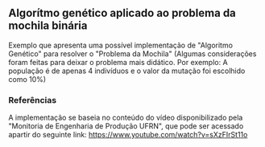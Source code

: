 ## Algorítmo genético aplicado ao problema da mochila binária
Exemplo que apresenta uma possível implementação de "Algoritmo Genético" para resolver o "Problema da Mochila" (Algumas considerações foram feitas para deixar o problema mais didático. Por exemplo: A população é de apenas 4 indivíduos e o valor da mutação foi escolhido como 10%)

### Referências
A implementação se baseia no conteúdo do vídeo disponibilizado pela "Monitoria de Engenharia de Produção UFRN", que pode ser acessado apartir do seguinte link:
https://www.youtube.com/watch?v=sXzFIrSt11o
